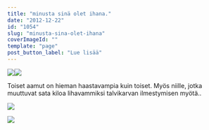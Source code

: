 ```yaml
---
title: "minusta sinä olet ihana."
date: "2012-12-22"
id: "1054"
slug: "minusta-sina-olet-ihana"
coverImageId: ""
template: "page"
post_button_label: "Lue lisää"
---
```


[![](images/22.12.002.JPG)](http://1.bp.blogspot.com/-Q8qYouZQFvM/UNV7B2397fI/AAAAAAAAD9M/rTo232DqsjM/s1600/22.12.002.JPG)[![](images/22.12.003.JPG)](http://2.bp.blogspot.com/-UklYjeudK9o/UNV7Cx3WcLI/AAAAAAAAD9U/Bw1mpbh1FgI/s1600/22.12.003.JPG)

  
Toiset aamut on hieman haastavampia kuin toiset. Myös niille, jotka muuttuvat sata kiloa lihavammiksi talvikarvan ilmestymisen myötä..  
  

[![](images/22.12.004.JPG)](http://3.bp.blogspot.com/-wo1brRaHcZU/UNV7D4owxiI/AAAAAAAAD9Y/-fxcYqPDEcM/s1600/22.12.004.JPG)

  

[![](images/ak.png)](http://4.bp.blogspot.com/-TB8cMTO6uag/UNV7cIjIHPI/AAAAAAAAD90/SdT7zpCzy6M/s1600/ak.png)

